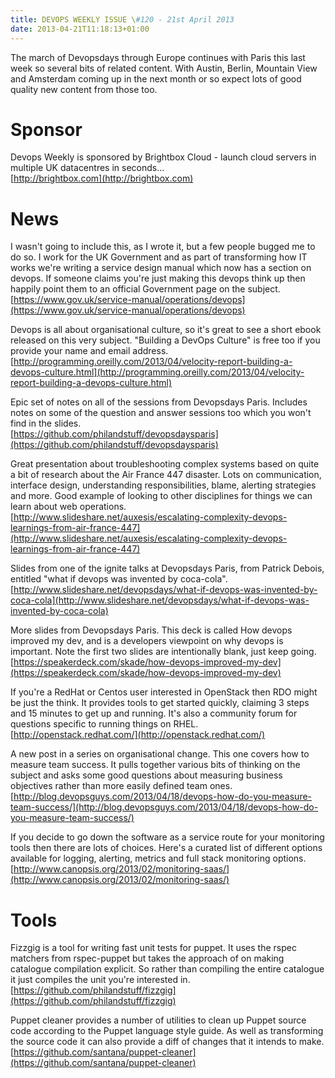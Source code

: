 ```yaml
---
title: DEVOPS WEEKLY ISSUE \#120 - 21st April 2013 
date: 2013-04-21T11:18:13+01:00
---
```


The march of Devopsdays through Europe continues with Paris this last week so several bits of related content. With Austin, Berlin, Mountain View and Amsterdam coming up in the next month or so expect lots of good quality new content from those too.


Sponsor
======

Devops Weekly is sponsored by Brightbox Cloud - launch cloud servers in multiple UK datacentres in seconds...
<br>[http://brightbox.com](http://brightbox.com)


News
====

I wasn't going to include this, as I wrote it, but a few people bugged me to do so. I work for the UK Government and as part of transforming how IT works we're writing a service design manual which now has a section on devops. If someone claims you're just making this devops think up then happily point them to an official Government page on the subject.
<br>[https://www.gov.uk/service-manual/operations/devops](https://www.gov.uk/service-manual/operations/devops)


Devops is all about organisational culture, so it's great to see a short ebook released on this very subject. "Building a DevOps Culture" is free too if you provide your name and email address.
<br>[http://programming.oreilly.com/2013/04/velocity-report-building-a-devops-culture.html](http://programming.oreilly.com/2013/04/velocity-report-building-a-devops-culture.html)


Epic set of notes on all of the sessions from Devopsdays Paris. Includes notes on some of the question and answer sessions too which you won't find in the slides.
<br>[https://github.com/philandstuff/devopsdaysparis](https://github.com/philandstuff/devopsdaysparis)


Great presentation about troubleshooting complex systems based on quite a bit of research about the Air France 447 disaster. Lots on communication, interface design, understanding responsibilities, blame, alerting strategies and more. Good example of looking to other disciplines for things we can learn about web operations.
<br>[http://www.slideshare.net/auxesis/escalating-complexity-devops-learnings-from-air-france-447](http://www.slideshare.net/auxesis/escalating-complexity-devops-learnings-from-air-france-447)


Slides from one of the ignite talks at Devopsdays Paris, from Patrick Debois, entitled "what if devops was invented by coca-cola".
<br>[http://www.slideshare.net/devopsdays/what-if-devops-was-invented-by-coca-cola](http://www.slideshare.net/devopsdays/what-if-devops-was-invented-by-coca-cola)


More slides from Devopsdays Paris. This deck is called How devops improved my dev, and is a developers viewpoint on why devops is important. Note the first two slides are intentionally blank, just keep going.
<br>[https://speakerdeck.com/skade/how-devops-improved-my-dev](https://speakerdeck.com/skade/how-devops-improved-my-dev)


If you're a RedHat or Centos user interested in OpenStack then RDO might be just the think. It provides tools to get started quickly, claiming 3 steps and 15 minutes to get up and running. It's also a community forum for questions specific to running things on RHEL.
<br>[http://openstack.redhat.com/](http://openstack.redhat.com/)


A new post in a series on organisational change. This one covers how to measure team success. It pulls together various bits of thinking on the subject and asks some good questions about measuring business objectives rather than more easily defined team ones.
<br>[http://blog.devopsguys.com/2013/04/18/devops-how-do-you-measure-team-success/](http://blog.devopsguys.com/2013/04/18/devops-how-do-you-measure-team-success/)


If you decide to go down the software as a service route for your monitoring tools then there are lots of choices. Here's a curated list of different options available for logging, alerting, metrics and full stack monitoring options.
<br>[http://www.canopsis.org/2013/02/monitoring-saas/](http://www.canopsis.org/2013/02/monitoring-saas/)


Tools
====

Fizzgig is a tool for writing fast unit tests for puppet. It uses the rspec matchers from rspec-puppet but takes the approach of on making catalogue compilation explicit. So rather than compiling the entire catalogue it just compiles the unit you're interested in.
<br>[https://github.com/philandstuff/fizzgig](https://github.com/philandstuff/fizzgig)


Puppet cleaner provides a number of utilities to clean up Puppet source code according to the Puppet language style guide. As well as transforming the source code it can also provide a diff of changes that it intends to make.
<br>[https://github.com/santana/puppet-cleaner](https://github.com/santana/puppet-cleaner)




